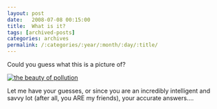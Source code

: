```yaml
---
layout: post
date:	2008-07-08 00:15:00
title:  What is it?
tags: [archived-posts]
categories: archives
permalink: /:categories/:year/:month/:day/:title/
---
```

Could you guess what this is a picture of?

<a href="http://s297.photobucket.com/albums/mm205/depontis/?action=view&current=IMG_3928-2.jpg" target="_blank"><img src="http://i297.photobucket.com/albums/mm205/depontis/IMG_3928-2.jpg" border="0" alt="the beauty of pollution"></a>


Let me have your guesses, or since you are an incredibly intelligent and savvy lot (after all, you ARE my friends), your accurate answers....
